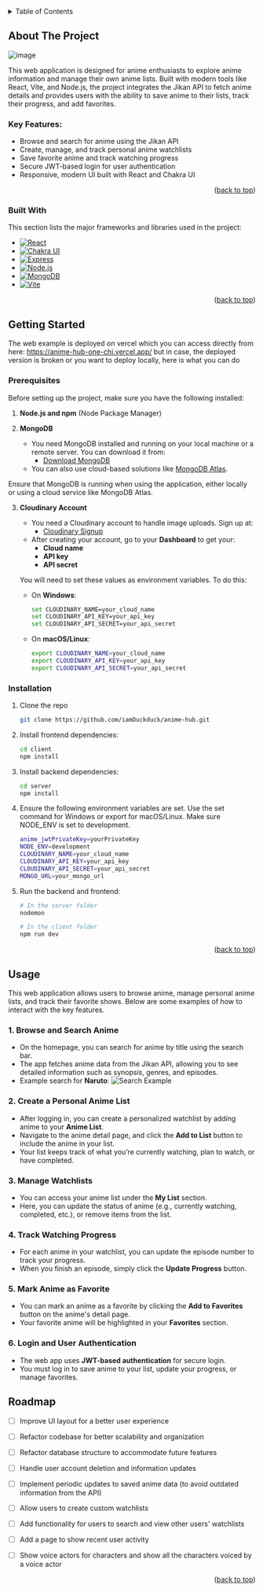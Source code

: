 <!-- Improved compatibility of back to top link: See: https://github.com/othneildrew/Best-README-Template/pull/73 -->
<a id="readme-top"></a>

<!-- TABLE OF CONTENTS -->
<details>
  <summary>Table of Contents</summary>
  <ol>
    <li>
      <a href="#about-the-project">About The Project</a>
      <ul>
        <li><a href="#built-with">Built With</a></li>
      </ul>
    </li>
    <li>
      <a href="#getting-started">Getting Started</a>
      <ul>
        <li><a href="#prerequisites">Prerequisites</a></li>
        <li><a href="#installation">Installation</a></li>
      </ul>
    </li>
    <li><a href="#usage">Usage</a></li>
    <li><a href="#roadmap">Roadmap</a></li>
  </ol>
</details>



<!-- ABOUT THE PROJECT -->
## About The Project

![image](https://github.com/user-attachments/assets/559cd999-3ba9-45ef-af63-3f91095b92f7)


This web application is designed for anime enthusiasts to explore anime information and manage their own anime lists. Built with modern tools like React, Vite, and Node.js, the project integrates the Jikan API to fetch anime details and provides users with the ability to save anime to their lists, track their progress, and add favorites.

### Key Features:
* Browse and search for anime using the Jikan API
* Create, manage, and track personal anime watchlists
* Save favorite anime and track watching progress
* Secure JWT-based login for user authentication
* Responsive, modern UI built with React and Chakra UI

<p align="right">(<a href="#readme-top">back to top</a>)</p>



### Built With

This section lists the major frameworks and libraries used in the project:

* [![React][React.js]][React-url]
* [![Chakra UI][ChakraUI-badge]][ChakraUI-url]
* [![Express][Express-badge]][Express-url]
* [![Node.js][NodeJS-badge]][NodeJS-url]
* [![MongoDB][MongoDB-badge]][MongoDB-url]
* [![Vite][Vite-badge]][Vite-url]

<p align="right">(<a href="#readme-top">back to top</a>)</p>



<!-- GETTING STARTED -->
## Getting Started

The web example is deployed on vercel which you can access directly from here: https://anime-hub-one-chi.vercel.app/
but in case, the deployed version is broken or you want to deploy locally, here is what you can do

### Prerequisites

Before setting up the project, make sure you have the following installed:

1. **Node.js and npm** (Node Package Manager)


2. **MongoDB**
   * You need MongoDB installed and running on your local machine or a remote server. You can download it from:
     * [Download MongoDB](https://www.mongodb.com/try/download/community)
   * You can also use cloud-based solutions like [MongoDB Atlas](https://www.mongodb.com/cloud/atlas).

Ensure that MongoDB is running when using the application, either locally or using a cloud service like MongoDB Atlas.

3. **Cloudinary Account**
   * You need a Cloudinary account to handle image uploads. Sign up at:
     * [Cloudinary Signup](https://cloudinary.com/)
   * After creating your account, go to your **Dashboard** to get your:
     * **Cloud name**
     * **API key**
     * **API secret**

    You will need to set these values as environment variables. To do this:

   - On **Windows**:
     ```sh
     set CLOUDINARY_NAME=your_cloud_name
     set CLOUDINARY_API_KEY=your_api_key
     set CLOUDINARY_API_SECRET=your_api_secret
     ```

   - On **macOS/Linux**:
     ```sh
     export CLOUDINARY_NAME=your_cloud_name
     export CLOUDINARY_API_KEY=your_api_key
     export CLOUDINARY_API_SECRET=your_api_secret
     ```
     
### Installation

1. Clone the repo
   ```sh
   git clone https://github.com/iamDuckduck/anime-hub.git
   ```
2. Install frontend dependencies:
   ```sh
   cd client
   npm install
   ```
3. Install backend dependencies:
   ```sh
   cd server
   npm install
   ```
4. Ensure the following environment variables are set. Use the set command for Windows or export for macOS/Linux. Make sure NODE_ENV is set to development.
   ```sh
   anime_jwtPrivateKey=yourPrivateKey
   NODE_ENV=development
   CLOUDINARY_NAME=your_cloud_name
   CLOUDINARY_API_KEY=your_api_key
   CLOUDINARY_API_SECRET=your_api_secret
   MONGO_URL=your_mongo_url
   ```
5. Run the backend and frontend:
   ```sh
   # In the server folder
   nodemon

   # In the client folder
   npm run dev
   ```
<p align="right">(<a href="#readme-top">back to top</a>)</p>



<!-- USAGE EXAMPLES -->
## Usage

This web application allows users to browse anime, manage personal anime lists, and track their favorite shows. Below are some examples of how to interact with the key features.

### 1. **Browse and Search Anime**
   * On the homepage, you can search for anime by title using the search bar.
   * The app fetches anime data from the Jikan API, allowing you to see detailed information such as synopsis, genres, and episodes.
   * Example search for **Naruto**:
     ![Search Example](https://github.com/iamDuckduck/anime-hub/images/search-example.png)

### 2. **Create a Personal Anime List**
   * After logging in, you can create a personalized watchlist by adding anime to your **Anime List**.
   * Navigate to the anime detail page, and click the **Add to List** button to include the anime in your list.
   * Your list keeps track of what you’re currently watching, plan to watch, or have completed.

### 3. **Manage Watchlists**
   * You can access your anime list under the **My List** section.
   * Here, you can update the status of anime (e.g., currently watching, completed, etc.), or remove items from the list.

### 4. **Track Watching Progress**
   * For each anime in your watchlist, you can update the episode number to track your progress.
   * When you finish an episode, simply click the **Update Progress** button.

### 5. **Mark Anime as Favorite**
   * You can mark an anime as a favorite by clicking the **Add to Favorites** button on the anime's detail page.
   * Your favorite anime will be highlighted in your **Favorites** section.

### 6. **Login and User Authentication**
   * The web app uses **JWT-based authentication** for secure login.
   * You must log in to save anime to your list, update your progress, or manage favorites.

<!-- ROADMAP -->
## Roadmap
- [ ] Improve UI layout for a better user experience
- [ ] Refactor codebase for better scalability and organization
- [ ] Refactor database structure to accommodate future features
- [ ] Handle user account deletion and information updates
- [ ] Implement periodic updates to saved anime data (to avoid outdated information from the API)
- [ ] Allow users to create custom watchlists
- [ ] Add functionality for users to search and view other users' watchlists
- [ ] Add a page to show recent user activity
- [ ] Show voice actors for characters and show all the characters voiced by a voice actor




<p align="right">(<a href="#readme-top">back to top</a>)</p>




<!-- MARKDOWN LINKS & IMAGES -->
<!-- https://www.markdownguide.org/basic-syntax/#reference-style-links -->
[React.js]: https://img.shields.io/badge/React-20232A?style=for-the-badge&logo=react&logoColor=61DAFB
[React-url]: https://reactjs.org/
[ChakraUI-badge]: https://img.shields.io/badge/Chakra_UI-319795?style=for-the-badge&logo=chakraui&logoColor=white
[ChakraUI-url]: https://chakra-ui.com/
[Express-badge]: https://img.shields.io/badge/Express.js-404D59?style=for-the-badge
[Express-url]: https://expressjs.com/
[NodeJS-badge]: https://img.shields.io/badge/Node.js-43853D?style=for-the-badge&logo=node.js&logoColor=white
[NodeJS-url]: https://nodejs.org/
[MongoDB-badge]: https://img.shields.io/badge/MongoDB-4EA94B?style=for-the-badge&logo=mongodb&logoColor=white
[MongoDB-url]: https://www.mongodb.com/
[Vite-badge]: https://img.shields.io/badge/Vite-646CFF?style=for-the-badge&logo=vite&logoColor=FFD62E
[Vite-url]: https://vitejs.dev/


